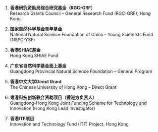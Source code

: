 1. **香港研究资助局综合研究基金（RGC-GRF）**  
   Research Grants Council – General Research Fund (RGC-GRF), Hong Kong  
 
2. **国家自然科学基金青年基金**  
   National Natural Science Foundation of China – Young Scientists Fund (NSFC-YSF)  

3. **香港SHIAE基金**  
   Hong Kong SHIAE Fund  

4. **广东省自然科学基金面上基金**  
   Guangdong Provincial Natural Science Foundation – General Program  

5. **香港中文大学Direct Grant**  
   The Chinese University of Hong Kong – Direct Grant  

6. **粤港科技创新联合资助项目（香港方负责人）**  
   Guangdong-Hong Kong Joint Funding Scheme for Technology and Innovation (Hong Kong Lead Investigator)  

7. **香港ITF项目**  
   Innovation and Technology Fund (ITF) Project, Hong Kong  